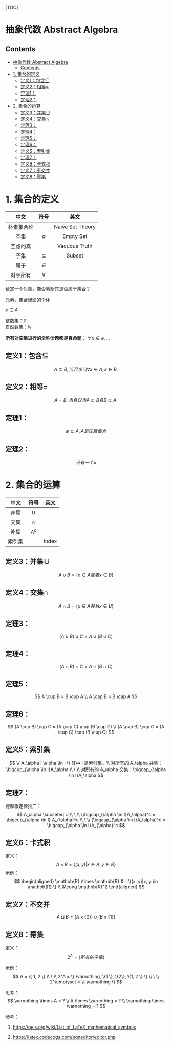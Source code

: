 [TOC]

# 抽象代数 Abstract Algebra


## Contents
- [抽象代数 Abstract Algebra](#抽象代数-abstract-algebra)
  - [Contents](#contents)
- [1. 集合的定义](#1-集合的定义)
  - [定义1：包含$\subseteq$](#定义1包含math-xmlnshttpwwww3org1998mathmathmlsemanticsmrowmomomrowannotation-encodingapplicationx-texsubseteqannotationsemanticsmath)
  - [定义2：相等$=$](#定义2相等math-xmlnshttpwwww3org1998mathmathmlsemanticsmrowmomomrowannotation-encodingapplicationx-texannotationsemanticsmath)
  - [定理1：](#定理1)
  - [定理2：](#定理2)
- [2. 集合的运算](#2-集合的运算)
  - [定义3：并集$\cup$](#定义3并集math-xmlnshttpwwww3org1998mathmathmlsemanticsmrowmomomrowannotation-encodingapplicationx-texcupannotationsemanticsmath)
  - [定义4：交集$\cap$](#定义4交集math-xmlnshttpwwww3org1998mathmathmlsemanticsmrowmomomrowannotation-encodingapplicationx-texcapannotationsemanticsmath)
  - [定理3：](#定理3)
  - [定理4：](#定理4)
  - [定理5：](#定理5)
  - [定理6：](#定理6)
  - [定义5：索引集](#定义5索引集)
  - [定理7：](#定理7)
  - [定义6：卡式积](#定义6卡式积)
  - [定义7：不交并](#定义7不交并)
  - [定义8：幂集](#定义8幂集)


# 1. 集合的定义

| 中文 | 符号 | 英文 |
| :---: | :---: | :---: |
|朴素集合论||Naive Set Theory|
|空集|$\emptyset$|Empty Set|
|空虚的真|| Vacuous Truth|
|子集| $\subseteq$ | Subset|
|属于|$\in$||
|对于所有|$\forall$||


给定一个对象，能否判断其是否属于集合？

元素，集合里面的个体

$x \in A$

整数集：$\mathbb{Z}$   
自然数集：$\mathbb N$


**所有对空集进行的全称命题都是真命题**：
$\forall x \in \varnothing, \ldots$

## 定义1：包含$\subseteq$

$$
A \subseteq B, 当且仅当 \forall x \in A, x \in B.
$$

## 定义2：相等$=$
$$
A = B, 当且仅当 A \subseteq B 且 B \subseteq A.
$$

## 定理1：
$$
\emptyset \subseteq A, A 是任意集合
$$

## 定理2：
$$
只有一个\emptyset
$$


# 2. 集合的运算

| 中文 | 符号 | 英文 |
| :---: | :---: | :---: |
| 并集 | $\cup$ ||
| 交集 | $\cap$ ||
| 补集 | $A^c$ ||
| 索引集 ||index|

## 定义3：并集$\cup$

$$
A \cup B = \{ x \in A 或者 x \in B \}
$$

## 定义4：交集$\cap$

$$
A \cap B = \{x \in A 并且 x \in B \}
$$

## 定理3：
$$
(A \cup B) \cup C = A \cup (B \cup C)
$$

## 定理4：
$$
(A \cap B) \cap C = A \cap (B \cap C)
$$

## 定理5：
$$
A \cup B = B \cup A \\
A \cap B = B \cap A
$$

## 定理6：
$$
(A \cup B) \cap C = (A \cap C) \cup (B \cap C) \\
(A \cap B) \cup C = (A \cup C) \cap (B \cup C)
$$


## 定义5：索引集
$$
\{ A_\alpha | \alpha \in I \} 其中 I 是索引集。\\
对所有的 A_\alpha 并集：\bigcup_{\alpha \in I}A_\alpha \\
\ \\
对所有的 A_\alpha 交集：\bigcap_{\alpha \in I}A_\alpha
$$

## 定理7：
德摩根定律推广：
$$
A_\alpha \subseteq U,\\
\ \\
(\bigcap_{\alpha \in I}A_\alpha)^c = \bigcup_{\alpha \in I} A_{\alpha}^c \\
\ \\
(\bigcup_{\alpha \in I}A_\alpha)^c  = \bigcap_{\alpha \in I}A_{\alpha}^c
$$

## 定义6：卡式积
定义：
$$
A \times B  = \{ (x, y) | x \in A, y \in B \}
$$
示例：
$$
\begin{aligned}
\mathbb{R} \times \mathbb{R} &= \{(x, y)|x, y \in \mathbb{R} \} \\
&\cong \mathbb{R}^2
\end{aligned}
$$

## 定义7：不交并
$$
A \sqcup B = (A \times \{0\}) \cup (B \times \{ 1\})
$$


## 定义8：幂集
定义：
$$
2^A = \{所有的子集\}
$$

示例：
$$
A = \{ 1, 2 \} \\
\ \\
2^A = \{ \varnothing, \{1 \}, \{2\}, \{1, 2 \} \} \\
\ \\
2^\emptyset = \{ \varnothing \}
$$

思考：
$$
\varnothing \times A = ? \\
A \times \varnothing = ? \\
\varnothing \times \varnothing = ?
$$





参考：
1. https://oeis.org/wiki/List_of_LaTeX_mathematical_symbols

2. https://latex.codecogs.com/eqneditor/editor.php